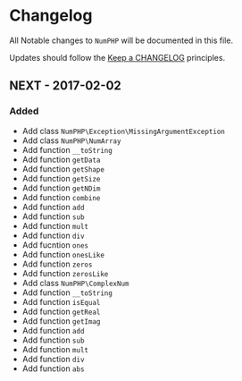 # Changelog

All Notable changes to `NumPHP` will be documented in this file.

Updates should follow the [Keep a CHANGELOG](http://keepachangelog.com/) principles.

## NEXT - 2017-02-02

### Added
- Add class `NumPHP\Exception\MissingArgumentException`
- Add class `NumPHP\NumArray`
 - Add function `__toString`
 - Add function `getData`
 - Add function `getShape`
 - Add function `getSize`
 - Add function `getNDim`
 - Add function `combine`
 - Add function `add`
 - Add function `sub`
 - Add function `mult`
 - Add function `div`
 - Add fucntion `ones`
 - Add function `onesLike`
 - Add function `zeros`
 - Add function `zerosLike`
- Add class `NumPHP\ComplexNum`
 - Add function `__toString`
 - Add function `isEqual`
 - Add function `getReal`
 - Add function `getImag`
 - Add function `add`
 - Add function `sub`
 - Add function `mult`
 - Add function `div`
 - Add function `abs`
